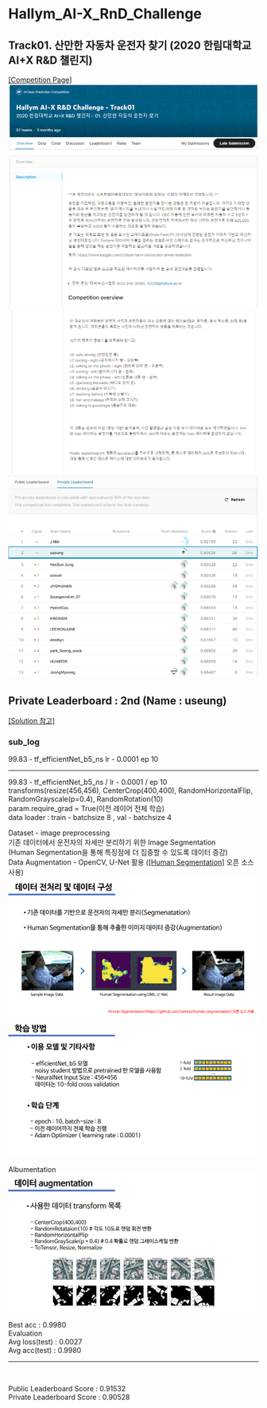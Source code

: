# Hallym_AI-X_RnD_Challenge
## Track01. 산만한 자동차 운전자 찾기 (2020 한림대학교 AI+X R&amp;D 챌린지)


[\[Competition Page\]](https://www.kaggle.com/c/hallym-2020-2-aicomp01)<br>
![img1](./img1.PNG)
![img2](./img2.PNG)
![img3](./img3.PNG)

## Private Leaderboard : 2nd (Name : useung)

[\[Solution 참고\]](./solution_track01_report.pdf)<br>

### sub_log
99.83 - tf_efficientNet_b5_ns  lr - 0.0001 ep 10

*************************************************************************************************************************
99.83 - tf_efficientNet_b5_ns / lr - 0.0001 / ep 10 <br> 
transforms(resize(456,456), CenterCrop(400,400), RandomHorizontalFlip, RandomGrayscale(p=0.4), RandomRotation(10) <br>
param.require_grad = True(이전 레이어 전체 학습) <br>
data loader : train - batchsize 8 , val - batchsize 4 <br>

Dataset - image preprocessing
<br>기존 데이터에서 운전자의 자세만 분리하기 위한 Image Segmentation
<br>(Human Segmentation을 통해 특징점에 더 집중할 수 있도록 데이터 증강)
<br>Data Augmentation - OpenCV, U-Net 활용 ([\[Human Segmentation\]](https://github.com/kairess/human_segmentation) 오픈 소스 사용) 
![img5](./img5.PNG)<br>
![img6](./img6.PNG)<br>

Albumentation
![img4](./img4.PNG)<br>



Best acc : 0.9980<br>
Evaluation<br>
Avg loss(test) : 0.0027<br>
Avg acc(test) : 0.9980<br>

*************************************************************************************************************************
<br>

Public Leaderboard Score : 0.91532<br>
Private Leaderboard Score : 0.90528